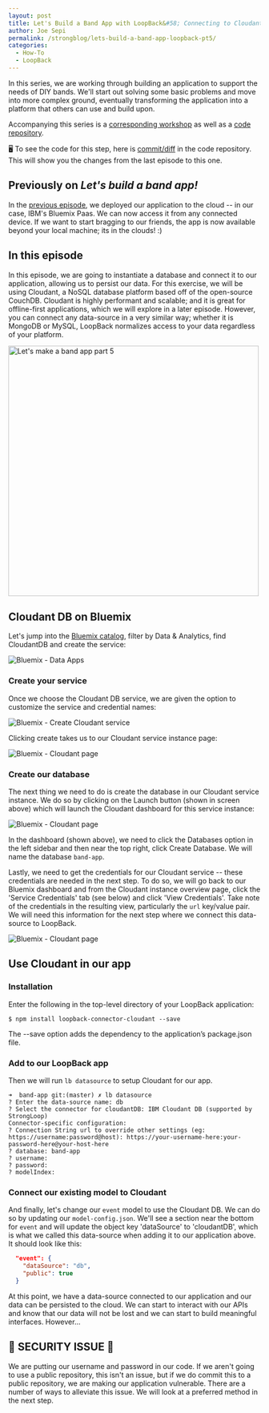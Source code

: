 ```yaml
---
layout: post
title: Let's Build a Band App with LoopBack&#58; Connecting to Cloudant (part 4 of many)
author: Joe Sepi
permalink: /strongblog/lets-build-a-band-app-loopback-pt5/
categories:
  - How-To
  - LoopBack
---
```


In this series, we are working through building an application to support the needs of DIY bands. We'll start out solving some basic problems and move into more complex ground, eventually transforming the application into a platform that others can use and build upon.

Accompanying this series is a [corresponding workshop](https://github.com/StrongLoop-Evangelists/workshop-band-app) as well as a [code repository](https://github.com/StrongLoop-Evangelists/band-app).

🖥 To see the code for this step, here is [commit/diff](https://github.com/StrongLoop-Evangelists/band-app/commit/a2c5667cd21ed92f6e5c1f95e3c5e0da43a12dda) in the code repository. This will show you the changes from the last episode to this one.

## Previously on _Let's build a band app!_

In the [previous episode](https://strongloop.com/strongblog/lets-build-a-band-app-loopback-pt4/), we deployed our application to the cloud -- in our case, IBM's Bluemix Paas. We can now access it from any connected device. If we want to start bragging to our friends, the app is now available beyond your local machine; its in the clouds! :)

## In this episode

In this episode, we are going to instantiate a database and connect it to our application, allowing us to persist our data. For this exercise, we will be using Cloudant, a NoSQL database platform based off of the open-source CouchDB. Cloudant is highly performant and scalable; and it is great for offline-first applications, which we will explore in a later episode. However, you can connect any data-source in a very similar way; whether it is MongoDB or MySQL, LoopBack normalizes access to your data regardless of your platform.

<!--more-->

<img src="https://strongloop.com/blog-assets/2017/band-app/bandapp5.jpg" alt="Let's make a band app part 5" style="width: 500px"/>

## Cloudant DB on Bluemix

Let's jump into the [Bluemix catalog](https://console.ng.bluemix.net/catalog/), filter by Data & Analytics, find CloudantDB and create the service:

![Bluemix - Data Apps](https://strongloop.com/blog-assets/2017/band-app/bluemix-catalog-data.png)

### Create your service

Once we choose the Cloudant DB service, we are given the option to customize the service and credential names:

![Bluemix - Create Cloudant service](https://strongloop.com/blog-assets/2017/band-app/cloudant-details-unbound.png)

Clicking create takes us to our Cloudant service instance page:

![Bluemix - Cloudant page](https://strongloop.com/blog-assets/2017/band-app/cloudant-bm-dash.png)

### Create our database

The next thing we need to do is create the database in our Cloudant service instance. We do so by clicking on the Launch button (shown in screen above) which will launch the Cloudant dashboard for this service instance:

![Bluemix - Cloudant page](https://strongloop.com/blog-assets/2017/band-app/cloudant-create-db.png)

In the dashboard (shown above), we need to click the Databases option in the left sidebar and then near the top right, click Create Database. We will name the database `band-app`.

Lastly, we need to get the credentials for our Cloudant service -- these credentials are needed in the next step. To do so, we will go back to our Bluemix dashboard and from the Cloudant instance overview page, click the 'Service Credentials' tab (see below) and click 'View Credentials'. Take note of the credentials in the resulting view, particularly the `url` key/value pair. We will need this information for the next step where we connect this data-source to LoopBack.

![Bluemix - Cloudant page](https://strongloop.com/blog-assets/2017/band-app/cloudant-credentials.png)

## Use Cloudant in our app

### Installation

Enter the following in the top-level directory of your LoopBack application:

`$ npm install loopback-connector-cloudant --save`

The --save option adds the dependency to the application’s package.json file.

### Add to our LoopBack app

Then we will run `lb datasource` to setup Cloudant for our app.

```
➜  band-app git:(master) ✗ lb datasource
? Enter the data-source name: db
? Select the connector for cloudantDB: IBM Cloudant DB (supported by StrongLoop)
Connector-specific configuration:
? Connection String url to override other settings (eg: https://username:password@host): https://your-username-here:your-password-here@your-host-here
? database: band-app
? username:
? password:
? modelIndex:
```

### Connect our existing model to Cloudant

And finally, let's change our `event` model to use the Cloudant DB. We can do so by updating our `model-config.json`. We'll see a section near the bottom for `event` and will update the object key 'dataSource' to 'cloudantDB', which is what we called this data-source when adding it to our application above. It should look like this:

```json
  "event": {
    "dataSource": "db",
    "public": true
  }
```

At this point, we have a data-source connected to our application and our data can be persisted to the cloud. We can start to interact with our APIs and know that our data will not be lost and we can start to build meaningful interfaces. However...

## 🚨 SECURITY ISSUE 🚨

We are putting our username and password in our code. If we aren't going to use a public repository, this isn't an issue, but if we do commit this to a public repository, we are making our application vulnerable. There are a number of ways to alleviate this issue. We will look at a preferred method in the next step.

